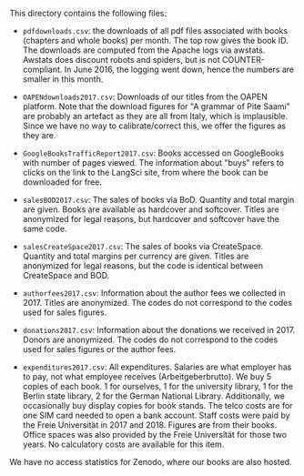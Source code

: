 This directory contains the following files:

- `pdfdownloads.csv`: the downloads of all pdf files associated with books (chapters and whole books) per month. The top row gives the book ID. The downloads are computed from the Apache logs via awstats. Awstats does discount robots and spiders, but is not COUNTER-compliant. In June 2016, the logging went down, hence the numbers are smaller in this month. 

- `OAPENdownloads2017.csv`: Downloads of our titles from the OAPEN platform. Note that the download figures for "A grammar of Pite Saami" are probably an artefact as they are all from Italy, which is implausible. Since we have no way to calibrate/correct this, we offer the figures as they are. 

- `GoogleBooksTrafficReport2017.csv`: Books accessed on GoogleBooks with number of pages viewed. The information about "buys" refers to clicks on the link to the LangSci site, from where the book can be downloaded for free.

- `salesBOD2017.csv`: The sales of books via BoD. Quantity and total margin are given. Books are available as hardcover and softcover. Titles are anonymized for legal reasons, but hardcover and softcover have the same code. 

- `salesCreateSpace2017.csv`: The sales of books via CreateSpace. Quantity and total margins per currency are given. Titles are anonymized for legal reasons, but the code is identical between CreateSpace and BOD.

- `authorfees2017.csv`: Information about the author fees we collected in 2017. Titles are anonymized. The codes do not correspond to the codes used for sales figures.

- `donations2017.csv`: Information about the donations we received in 2017. Donors are anonymized. The codes do not correspond to the codes used for sales figures or the author fees.  

- `expenditures2017.csv`: All expenditures. Salaries are what employer has to pay, not what employee receives (Arbeitgeberbrutto). 
We buy 5 copies of each book. 1 for ourselves, 1 for the university library, 1 for the Berlin state library, 2 for the German National Library. Additionally, we occasionally buy display copies for book stands. The telco costs are for one SIM card needed to open a bank account. Staff costs were paid by the Freie Universität in 2017 and 2018. Figures are from their books. Office spaces was also provided by the Freie Universität for those two years. No calculatory costs are available for this item.

We have no access statistics for Zenodo, where our books are also hosted. 

 